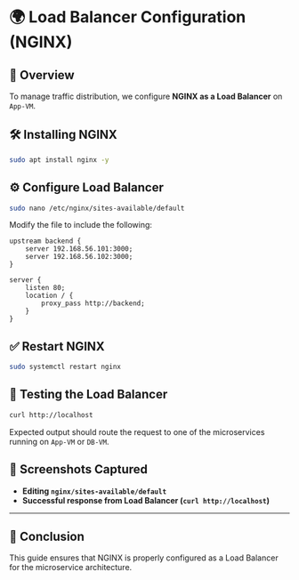 # 🌍 Load Balancer Configuration (NGINX)

## 📌 Overview
To manage traffic distribution, we configure **NGINX as a Load Balancer** on `App-VM`.

## 🛠 Installing NGINX
```bash
sudo apt install nginx -y
```

## ⚙️ Configure Load Balancer
```bash
sudo nano /etc/nginx/sites-available/default
```
Modify the file to include the following:
```nginx
upstream backend {
    server 192.168.56.101:3000;
    server 192.168.56.102:3000;
}

server {
    listen 80;
    location / {
        proxy_pass http://backend;
    }
}
```

## ✅ Restart NGINX
```bash
sudo systemctl restart nginx
```

## 🔎 Testing the Load Balancer
```bash
curl http://localhost
```
Expected output should route the request to one of the microservices running on `App-VM` or `DB-VM`.

## 📸 Screenshots Captured
- **Editing `nginx/sites-available/default`**
- **Successful response from Load Balancer (`curl http://localhost`)**

---

## 🎯 **Conclusion**
This guide ensures that NGINX is properly configured as a Load Balancer for the microservice architecture.
